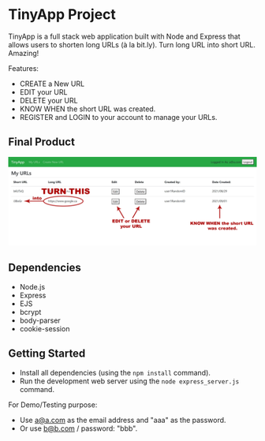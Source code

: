 # TinyApp Project

TinyApp is a full stack web application built with Node and Express that allows users to shorten long URLs (à la bit.ly). Turn long URL into short URL. Amazing!

Features:
- CREATE a New URL
- EDIT your URL
- DELETE your URL
- KNOW WHEN the short URL was created.
- REGISTER and LOGIN to your account to manage your URLs.

## Final Product


![TinyApp Screenshot](docs/tinyapp.jpg)


## Dependencies

- Node.js
- Express
- EJS
- bcrypt
- body-parser
- cookie-session

## Getting Started

- Install all dependencies (using the `npm install` command).
- Run the development web server using the `node express_server.js` command.

For Demo/Testing purpose:
- Use a@a.com as the email address and "aaa" as the password.
- Or use b@b.com / password: "bbb".